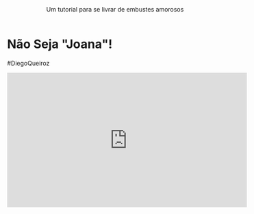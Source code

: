 <body>

<header>Um tutorial para se livrar de embustes amorosos</header>


<h1>Não Seja "Joana"!</h1>
<p>#DiegoQueiroz</p>

<iframe width="560" height="315" src="https://www.youtube.com/embed/YrOlI10kpK4?si=30nb33PJjkX88Y1C" title="YouTube video player" frameborder="0" allow="accelerometer; autoplay; clipboard-write; encrypted-media; gyroscope; picture-in-picture; web-share" referrerpolicy="strict-origin-when-cross-origin" allowfullscreen></iframe>

<body>
